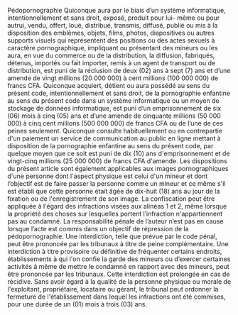Pédopornographie
Quiconque aura par le biais d’un système informatique, intentionnellement et sans droit, exposé, produit pour lui- même ou pour autrui, vendu, offert, loué, distribué, transmis, diffusé, publié ou mis à la disposition des emblèmes, objets, films, photos, diapositives ou autres supports visuels qui représentent des positions ou des actes sexuels à caractère pornographique, impliquant ou présentant des mineurs ou les aura, en vue du commerce ou de la distribution, la diffusion, fabriqués, détenus, importés ou fait importer, remis à un agent de transport ou de distribution, est puni de la réclusion de deux (02) ans à sept (7) ans et d’une amende de vingt millions (20 000 000) à cent millions (100 000 000) de francs CFA.
Quiconque acquiert, détient ou aura possédé au sens du présent code, intentionnellement et sans droit, de la pornographie enfantine au sens du présent code dans un système informatique ou un moyen de stockage de données informatique, est puni d’un emprisonnement de six (06) mois à cinq (05) ans et d’une amende de cinquante millions (50 000 000) à cinq cent millions (500 000 000) de francs CFA ou de l’une de ces peines seulement.
Quiconque consulte habituellement ou en contrepartie d'un paiement un service de communication au public en ligne mettant à disposition de la pornographie enfantine au sens du présent code, par quelque moyen que ce soit est puni de dix (10) ans d'emprisonnement et de vingt-cinq millions (25 000 000) de francs CFA d'amende.
Les dispositions du présent article sont également applicables aux images pornographiques d'une personne dont l'aspect physique est celui d'un mineur et dont l’objectif est de faire passer la personne comme un mineur et ce même s'il est établi que cette personne était âgée de dix-huit (18) ans au jour de la fixation ou de l'enregistrement de son image.
La confiscation peut être appliquée à l'égard des infractions visées aux alinéas 1 et 2, même lorsque la propriété des choses sur lesquelles portent l’infraction n'appartiennent pas au condamné.
La responsabilité pénale de l’auteur n’est pas en cause lorsque l’acte est commis dans un objectif de répression de la pédopornographie.
Une interdiction, telle que prévue par le code pénal, peut être prononcée par les tribunaux à titre de peine complémentaire.
Une interdiction à titre provisoire ou définitive de fréquenter certains endroits, établissements à qui l'on confie la garde des mineurs ou d’exercer certaines activités à même de mettre le condamné en rapport avec des mineurs, peut être prononcée par les tribunaux. Cette interdiction est prolongée en cas de récidive.
Sans avoir égard à la qualité de la personne physique ou morale de l'exploitant, propriétaire, locataire ou gérant, le tribunal peut ordonner la fermeture de l'établissement dans lequel les infractions ont été commises, pour une durée de un (01) mois à trois (03) ans.